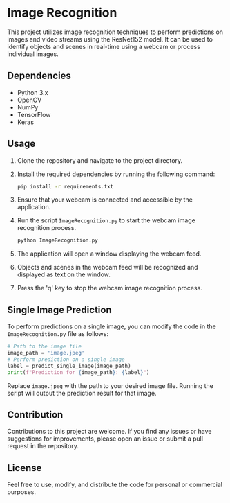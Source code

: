 # Image Recognition

This project utilizes image recognition techniques to perform predictions on images and video streams using the ResNet152 model. It can be used to identify objects and scenes in real-time using a webcam or process individual images.

## Dependencies

- Python 3.x
- OpenCV
- NumPy
- TensorFlow
- Keras

## Usage

1. Clone the repository and navigate to the project directory.
2. Install the required dependencies by running the following command:

    ```bash
    pip install -r requirements.txt
    ```

3. Ensure that your webcam is connected and accessible by the application.
4. Run the script `ImageRecognition.py` to start the webcam image recognition process.

    ```bash
    python ImageRecognition.py
    ```

5. The application will open a window displaying the webcam feed.
6. Objects and scenes in the webcam feed will be recognized and displayed as text on the window.
7. Press the 'q' key to stop the webcam image recognition process.

## Single Image Prediction

To perform predictions on a single image, you can modify the code in the `ImageRecognition.py` file as follows:

```python
# Path to the image file
image_path = 'image.jpeg'
# Perform prediction on a single image
label = predict_single_image(image_path)
print(f"Prediction for {image_path}: {label}")
```

Replace `image.jpeg` with the path to your desired image file. Running the script will output the prediction result for that image.

## Contribution

Contributions to this project are welcome. If you find any issues or have suggestions for improvements, please open an issue or submit a pull request in the repository.

## License

Feel free to use, modify, and distribute the code for personal or commercial purposes.